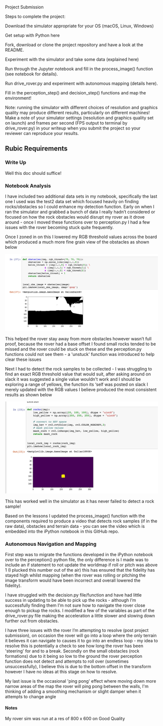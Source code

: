 Project Submission

Steps to complete the project:

Download the simulator appropriate for your OS (macOS, Linux, Windows)

Get setup with Python here

Fork, download or clone the project repository and have a look at the README.

Experiment with the simulator and take some data (explained here)

Run through the Jupyter notebook and fill in the process_image() function (see notebook for details).

Run drive_rover.py and experiment with autonomous mapping (details here).

Fill in the perception_step() and decision_step() functions and map the environment!

Note: running the simulator with different choices of resolution and graphics quality may produce different results, 
particularly on different machines! Make a note of your simulator settings (resolution and graphics quality set on launch) and frames per second (FPS output to terminal by drive_rover.py) in your writeup when you submit the project so your reviewer can reproduce your results.

## Rubic Requirements

### Write Up

Well this doc should suffice!

### Notebook Analysis

I have included two additional data sets in my notebook, specifically the last one I used was the test2 data set which focused heavily on finding rocks/obstacles so I could enhance my detection function. Early on when I ran the simulator and grabbed a bunch of data I really hadn’t considered or focused on how the rock obstacles would disrupt my rover as it drove around - once I moved these functions over to perception.py I had a few issues with the rover becoming stuck quite frequently.

Once I zoned in on this I lowered my RGB threshold values across the board which produced a much more fine grain view of the obstacles as shown below

![ipython notebook output - obstacles](/misc/detail_image.jpeg)

This helped the rover stay away from more obstacles however wasn’t full proof, because the rover had a base offset I found small rocks tended to be missed and the rover could be stuck on these and the perception.py functions could not see them - a 'unstuck' function was introduced to help clear these issues

Next I had to detect the rock samples to be collected - I was struggling to find an exact RGB threshold value that would suit, after asking around on slack it was suggested a single value wouldn't work and I should be exploring a range of yellows, the function its ‘self was posted on slack I merely updated with the RGB values I believe produced the most consistent results as shown below

![ipython notebook output - rock samples](/misc/rock_image.jpeg)

This has worked well in the simulator as it has never failed to detect a rock sample!

Based on the lessons I updated the process_image() function with the components required to produce a video that detects rock samples (if in the raw data), obstacles and terrain data - you can see the video which is embedded into the iPython notebook in this GitHub repo.

### Autonomous Navigation and Mapping

First step was to migrate the functions developed in the iPython notebook over to the perception() python file, the only difference is I made was to include an if statement to not update the worldmap if roll or pitch was above 1 (I plucked this number out of the air) this has ensured that the fidelity has stayed high whilst mapping (when the rover was rolling or pitching the image transform would have been incorrect and overall lowered the fidelity).

I have struggled with the decision.py file/function and have had little success in updating to be able to pick up the rocks - although I’m successfully finding them I’m not sure how to navigate the rover close enough to pickup the rocks. I modified a few of the variables as part of the drive_rover.py file making the acceleration a little slower and slowing down further out from obstacles.

I have three issues with the rover I’m attempting to resolve (post project submission), on occasion the rover will go into a loop where the only terrain it believes it can navigate to causes it to go into an endless loop - my idea to resolve this is potentially a check to see how long the rover has been 'steering' for and to a break. Secondly on the small obstacles (rock formations) due to it being so low to the ground the rover perception function does not detect and attempts to roll over (sometimes unsuccessfully), I believe this is due to the bottom offset in the transform however I have no ideas at this stage on how to resolve.

My last issue is the occasional 'ping pong' effect where moving down more narrow areas of the map the rover will ping pong between the walls, I'm thinking of adding a smoothing mechanism or slight damper when it attempts to change angle

#### Notes

My rover sim was run at a res of 800 x 600 on Good Quality

